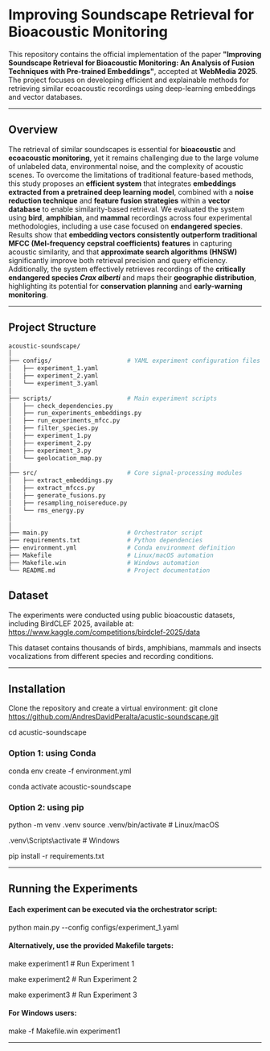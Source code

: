 # Improving Soundscape Retrieval for Bioacoustic Monitoring

This repository contains the official implementation of the paper **"Improving Soundscape Retrieval for Bioacoustic Monitoring: An  Analysis of Fusion Techniques with Pre-trained Embeddings"**, accepted at **WebMedia 2025**.  
The project focuses on developing efficient and explainable methods for retrieving similar ecoacoustic recordings using deep-learning embeddings and vector databases.

---

##  Overview

The retrieval of similar soundscapes is essential for **bioacoustic** and **ecoacoustic monitoring**, yet it remains challenging due to the large volume of unlabeled data, environmental noise, and the complexity of acoustic scenes.  To overcome the limitations of traditional feature-based methods, this study  proposes an **efficient system** that integrates **embeddings extracted from a pretrained deep learning model**, combined with a **noise reduction technique** and **feature fusion strategies** within a **vector database** to enable similarity-based retrieval.  We evaluated the system using **bird**, **amphibian**, and **mammal** recordings across four experimental methodologies, including a use case focused on **endangered species**. Results show that **embedding vectors consistently outperform traditional MFCC (Mel-frequency cepstral coefficients) features** in capturing acoustic similarity, and that **approximate search algorithms (HNSW)** significantly improve both retrieval precision and query efficiency.   Additionally, the system effectively retrieves recordings of the **critically endangered species *Crax alberti*** and maps their **geographic distribution**, highlighting its potential for **conservation planning** and **early-warning monitoring**.

---

##  Project Structure

```bash
acoustic-soundscape/
│
├── configs/                     # YAML experiment configuration files
│   ├── experiment_1.yaml
│   ├── experiment_2.yaml
│   └── experiment_3.yaml
│
├── scripts/                     # Main experiment scripts
│   ├── check_dependencies.py
│   ├── run_experiments_embeddings.py
│   ├── run_experiments_mfcc.py
│   ├── filter_species.py
│   ├── experiment_1.py
│   ├── experiment_2.py
│   ├── experiment_3.py
│   └── geolocation_map.py
│
├── src/                         # Core signal-processing modules
│   ├── extract_embeddings.py
│   ├── extract_mfccs.py
│   ├── generate_fusions.py
│   ├── resampling_noisereduce.py
│   └── rms_energy.py
│
│
├── main.py                      # Orchestrator script 
├── requirements.txt             # Python dependencies
├── environment.yml              # Conda environment definition
├── Makefile                     # Linux/macOS automation
├── Makefile.win                 # Windows automation
└── README.md                    # Project documentation
```
## Dataset

The experiments were conducted using public bioacoustic datasets, including BirdCLEF 2025, available at: https://www.kaggle.com/competitions/birdclef-2025/data

This dataset contains thousands of birds, amphibians, mammals and insects vocalizations from different species and recording conditions.

---


## Installation

Clone the repository and create a virtual environment: git clone https://github.com/AndresDavidPeralta/acustic-soundscape.git

cd acustic-soundscape

### Option 1: using Conda

conda env create -f environment.yml

conda activate acoustic-soundscape

### Option 2: using pip

python -m venv .venv
source .venv/bin/activate  # Linux/macOS

.venv\Scripts\activate     # Windows

pip install -r requirements.txt

---

## Running the Experiments

#### Each experiment can be executed via the orchestrator script: 

python main.py --config configs/experiment_1.yaml


#### Alternatively, use the provided Makefile targets:


make experiment1      # Run Experiment 1 

make experiment2      # Run Experiment 2 

make experiment3      # Run Experiment 3


#### For Windows users:

make -f Makefile.win experiment1

--- 




